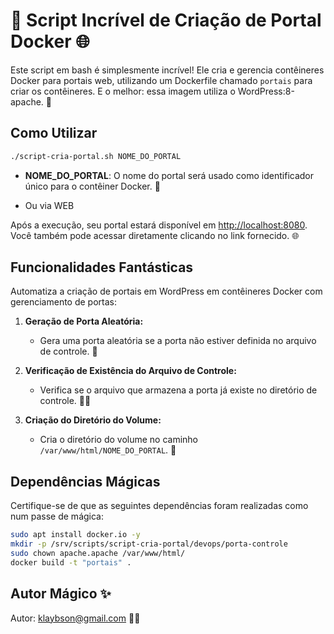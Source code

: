 # 🚀 Script Incrível de Criação de Portal Docker 🌐

Este script em bash é simplesmente incrível! Ele cria e gerencia contêineres Docker para portais web, utilizando um Dockerfile chamado `portais` para criar os contêineres. E o melhor: essa imagem utiliza o WordPress:8-apache. 🌟

## Como Utilizar

```bash
./script-cria-portal.sh NOME_DO_PORTAL
```

- **NOME_DO_PORTAL**: O nome do portal será usado como identificador único para o contêiner Docker. 🏰

- Ou via WEB

Após a execução, seu portal estará disponível em [http://localhost:8080](http://localhost:8080). Você também pode acessar diretamente clicando no link fornecido. 🌐 

## Funcionalidades Fantásticas

Automatiza a criação de portais em WordPress em contêineres Docker com gerenciamento de portas:

1. **Geração de Porta Aleatória:**
   - Gera uma porta aleatória se a porta não estiver definida no arquivo de controle. 🎲

2. **Verificação de Existência do Arquivo de Controle:**
   - Verifica se o arquivo que armazena a porta já existe no diretório de controle. 🕵️‍♂️

3. **Criação do Diretório do Volume:**
   - Cria o diretório do volume no caminho `/var/www/html/NOME_DO_PORTAL`. 📁

## Dependências Mágicas

Certifique-se de que as seguintes dependências foram realizadas como num passe de mágica:

```bash
sudo apt install docker.io -y
mkdir -p /srv/scripts/script-cria-portal/devops/porta-controle
sudo chown apache.apache /var/www/html/
docker build -t "portais" .
```

## Autor Mágico ✨

Autor: [klaybson@gmail.com](mailto:klaybson@gmail.com) 🧙‍♂️
